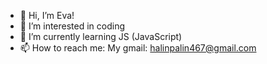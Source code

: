 - 👋 Hi, I’m Eva!
- 👀 I’m interested in coding
- 🌱 I’m currently learning JS (JavaScript)
- 📫 How to reach me: My gmail: halinpalin467@gmail.com 

<!---
MyWorldEva/MyWorldEva is a ✨ special ✨ repository because its `README.md` (this file) appears on your GitHub profile.
You can click the Preview link to take a look at your changes.
--->
